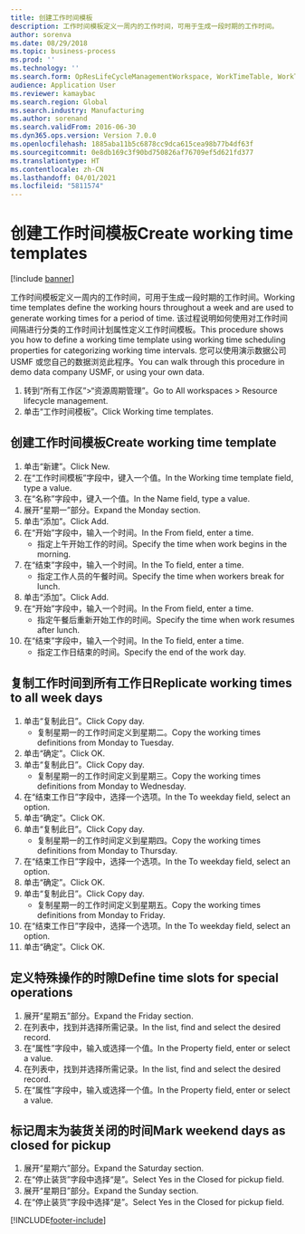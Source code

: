 ```yaml
---
title: 创建工作时间模板
description: 工作时间模板定义一周内的工作时间，可用于生成一段时期的工作时间。
author: sorenva
ms.date: 08/29/2018
ms.topic: business-process
ms.prod: ''
ms.technology: ''
ms.search.form: OpResLifeCycleManagementWorkspace, WorkTimeTable, WorkTimeCopyDayDialog, WorkPeriodTemplate
audience: Application User
ms.reviewer: kamaybac
ms.search.region: Global
ms.search.industry: Manufacturing
ms.author: sorenand
ms.search.validFrom: 2016-06-30
ms.dyn365.ops.version: Version 7.0.0
ms.openlocfilehash: 1885aba11b5c6878cc9dca615cea98b77b4df63f
ms.sourcegitcommit: 0e8db169c3f90bd750826af76709ef5d621fd377
ms.translationtype: HT
ms.contentlocale: zh-CN
ms.lasthandoff: 04/01/2021
ms.locfileid: "5811574"
---
```

# <a name="create-working-time-templates"></a><span data-ttu-id="370e3-103">创建工作时间模板</span><span class="sxs-lookup"><span data-stu-id="370e3-103">Create working time templates</span></span>

[!include [banner](../../includes/banner.md)]

<span data-ttu-id="370e3-104">工作时间模板定义一周内的工作时间，可用于生成一段时期的工作时间。</span><span class="sxs-lookup"><span data-stu-id="370e3-104">Working time templates define the working hours throughout a week and are used to generate working times for a period of time.</span></span> <span data-ttu-id="370e3-105">该过程说明如何使用对工作时间间隔进行分类的工作时间计划属性定义工作时间模板。</span><span class="sxs-lookup"><span data-stu-id="370e3-105">This procedure shows you how to define a working time template using working time scheduling properties for categorizing working time intervals.</span></span> <span data-ttu-id="370e3-106">您可以使用演示数据公司 USMF 或您自己的数据浏览此程序。</span><span class="sxs-lookup"><span data-stu-id="370e3-106">You can walk through this procedure in demo data company USMF, or using your own data.</span></span>

1. <span data-ttu-id="370e3-107">转到“所有工作区”>“资源周期管理”。</span><span class="sxs-lookup"><span data-stu-id="370e3-107">Go to All workspaces > Resource lifecycle management.</span></span>
2. <span data-ttu-id="370e3-108">单击“工作时间模板”。</span><span class="sxs-lookup"><span data-stu-id="370e3-108">Click Working time templates.</span></span>

## <a name="create-working-time-template"></a><span data-ttu-id="370e3-109">创建工作时间模板</span><span class="sxs-lookup"><span data-stu-id="370e3-109">Create working time template</span></span>
1. <span data-ttu-id="370e3-110">单击“新建”。</span><span class="sxs-lookup"><span data-stu-id="370e3-110">Click New.</span></span>
2. <span data-ttu-id="370e3-111">在“工作时间模板”字段中，键入一个值。</span><span class="sxs-lookup"><span data-stu-id="370e3-111">In the Working time template field, type a value.</span></span>
3. <span data-ttu-id="370e3-112">在“名称”字段中，键入一个值。</span><span class="sxs-lookup"><span data-stu-id="370e3-112">In the Name field, type a value.</span></span>
4. <span data-ttu-id="370e3-113">展开“星期一”部分。</span><span class="sxs-lookup"><span data-stu-id="370e3-113">Expand the Monday section.</span></span>
5. <span data-ttu-id="370e3-114">单击“添加”。</span><span class="sxs-lookup"><span data-stu-id="370e3-114">Click Add.</span></span>
6. <span data-ttu-id="370e3-115">在“开始”字段中，输入一个时间。</span><span class="sxs-lookup"><span data-stu-id="370e3-115">In the From field, enter a time.</span></span>
    * <span data-ttu-id="370e3-116">指定上午开始工作的时间。</span><span class="sxs-lookup"><span data-stu-id="370e3-116">Specify the time when work begins in the morning.</span></span>  
7. <span data-ttu-id="370e3-117">在“结束”字段中，输入一个时间。</span><span class="sxs-lookup"><span data-stu-id="370e3-117">In the To field, enter a time.</span></span>
    * <span data-ttu-id="370e3-118">指定工作人员的午餐时间。</span><span class="sxs-lookup"><span data-stu-id="370e3-118">Specify the time when workers break for lunch.</span></span>  
8. <span data-ttu-id="370e3-119">单击“添加”。</span><span class="sxs-lookup"><span data-stu-id="370e3-119">Click Add.</span></span>
9. <span data-ttu-id="370e3-120">在“开始”字段中，输入一个时间。</span><span class="sxs-lookup"><span data-stu-id="370e3-120">In the From field, enter a time.</span></span>
    * <span data-ttu-id="370e3-121">指定午餐后重新开始工作的时间。</span><span class="sxs-lookup"><span data-stu-id="370e3-121">Specify the time when work resumes after lunch.</span></span>  
10. <span data-ttu-id="370e3-122">在“结束”字段中，输入一个时间。</span><span class="sxs-lookup"><span data-stu-id="370e3-122">In the To field, enter a time.</span></span>
    * <span data-ttu-id="370e3-123">指定工作日结束的时间。</span><span class="sxs-lookup"><span data-stu-id="370e3-123">Specify the end of the work day.</span></span>  

## <a name="replicate-working-times-to-all-week-days"></a><span data-ttu-id="370e3-124">复制工作时间到所有工作日</span><span class="sxs-lookup"><span data-stu-id="370e3-124">Replicate working times to all week days</span></span>
1. <span data-ttu-id="370e3-125">单击“复制此日”。</span><span class="sxs-lookup"><span data-stu-id="370e3-125">Click Copy day.</span></span>
    * <span data-ttu-id="370e3-126">复制星期一的工作时间定义到星期二。</span><span class="sxs-lookup"><span data-stu-id="370e3-126">Copy the working times definitions from Monday to Tuesday.</span></span>  
2. <span data-ttu-id="370e3-127">单击“确定”。</span><span class="sxs-lookup"><span data-stu-id="370e3-127">Click OK.</span></span>
3. <span data-ttu-id="370e3-128">单击“复制此日”。</span><span class="sxs-lookup"><span data-stu-id="370e3-128">Click Copy day.</span></span>
    * <span data-ttu-id="370e3-129">复制星期一的工作时间定义到星期三。</span><span class="sxs-lookup"><span data-stu-id="370e3-129">Copy the working times definitions from Monday to Wednesday.</span></span>  
4. <span data-ttu-id="370e3-130">在“结束工作日”字段中，选择一个选项。</span><span class="sxs-lookup"><span data-stu-id="370e3-130">In the To weekday field, select an option.</span></span>
5. <span data-ttu-id="370e3-131">单击“确定”。</span><span class="sxs-lookup"><span data-stu-id="370e3-131">Click OK.</span></span>
6. <span data-ttu-id="370e3-132">单击“复制此日”。</span><span class="sxs-lookup"><span data-stu-id="370e3-132">Click Copy day.</span></span>
    * <span data-ttu-id="370e3-133">复制星期一的工作时间定义到星期四。</span><span class="sxs-lookup"><span data-stu-id="370e3-133">Copy the working times definitions from Monday to Thursday.</span></span>  
7. <span data-ttu-id="370e3-134">在“结束工作日”字段中，选择一个选项。</span><span class="sxs-lookup"><span data-stu-id="370e3-134">In the To weekday field, select an option.</span></span>
8. <span data-ttu-id="370e3-135">单击“确定”。</span><span class="sxs-lookup"><span data-stu-id="370e3-135">Click OK.</span></span>
9. <span data-ttu-id="370e3-136">单击“复制此日”。</span><span class="sxs-lookup"><span data-stu-id="370e3-136">Click Copy day.</span></span>
    * <span data-ttu-id="370e3-137">复制星期一的工作时间定义到星期五。</span><span class="sxs-lookup"><span data-stu-id="370e3-137">Copy the working times definitions from Monday to Friday.</span></span>  
10. <span data-ttu-id="370e3-138">在“结束工作日”字段中，选择一个选项。</span><span class="sxs-lookup"><span data-stu-id="370e3-138">In the To weekday field, select an option.</span></span>
11. <span data-ttu-id="370e3-139">单击“确定”。</span><span class="sxs-lookup"><span data-stu-id="370e3-139">Click OK.</span></span>

## <a name="define-time-slots-for-special-operations"></a><span data-ttu-id="370e3-140">定义特殊操作的时隙</span><span class="sxs-lookup"><span data-stu-id="370e3-140">Define time slots for special operations</span></span>
1. <span data-ttu-id="370e3-141">展开“星期五”部分。</span><span class="sxs-lookup"><span data-stu-id="370e3-141">Expand the Friday section.</span></span>
2. <span data-ttu-id="370e3-142">在列表中，找到并选择所需记录。</span><span class="sxs-lookup"><span data-stu-id="370e3-142">In the list, find and select the desired record.</span></span>
3. <span data-ttu-id="370e3-143">在“属性”字段中，输入或选择一个值。</span><span class="sxs-lookup"><span data-stu-id="370e3-143">In the Property field, enter or select a value.</span></span>
4. <span data-ttu-id="370e3-144">在列表中，找到并选择所需记录。</span><span class="sxs-lookup"><span data-stu-id="370e3-144">In the list, find and select the desired record.</span></span>
5. <span data-ttu-id="370e3-145">在“属性”字段中，输入或选择一个值。</span><span class="sxs-lookup"><span data-stu-id="370e3-145">In the Property field, enter or select a value.</span></span>

## <a name="mark-weekend-days-as-closed-for-pickup"></a><span data-ttu-id="370e3-146">标记周末为装货关闭的时间</span><span class="sxs-lookup"><span data-stu-id="370e3-146">Mark weekend days as closed for pickup</span></span>
1. <span data-ttu-id="370e3-147">展开“星期六”部分。</span><span class="sxs-lookup"><span data-stu-id="370e3-147">Expand the Saturday section.</span></span>
2. <span data-ttu-id="370e3-148">在“停止装货”字段中选择“是”。</span><span class="sxs-lookup"><span data-stu-id="370e3-148">Select Yes in the Closed for pickup field.</span></span>
3. <span data-ttu-id="370e3-149">展开“星期日”部分。</span><span class="sxs-lookup"><span data-stu-id="370e3-149">Expand the Sunday section.</span></span>
4. <span data-ttu-id="370e3-150">在“停止装货”字段中选择“是”。</span><span class="sxs-lookup"><span data-stu-id="370e3-150">Select Yes in the Closed for pickup field.</span></span>



[!INCLUDE[footer-include](../../../includes/footer-banner.md)]